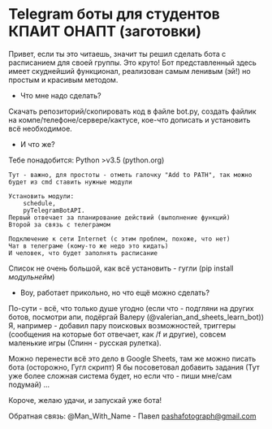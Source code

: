 # Telegram боты для студентов КПАИТ ОНАПТ (заготовки)

Привет, если ты это читаешь, значит ты решил сделать бота с расписанием для своей группы.
Это круто! Бот представленный здесь имеет скуднейший функционал, реализован самым ленивым (эй!) но простым и красивым методом.

- Что мне надо сделать?

Скачать репозиторий/скопировать код в файле bot.py, создать файлик на компе/телефоне/сервере/кактусе, кое-что дописать и установить всё необходимое.

- И что же?

Тебе понадобится:
	Python >v3.5 (python.org)

	Тут - важно, для простоты - отметь галочку "Add to PATH", так можно будет из cmd ставить нужные модули

	Установить модули:
		schedule,
		pyTelegramBotAPI.
	Первый отвечает за планирование действий (выполнение функций)
	Второй за связь с телеграмом

	Подключение к сети Internet (с этим проблем, похоже, что нет)
	Чат в телеграме (кому-то же недо это кидать)
	И человек, что будет заполнять расписание

Список не очень большой, как всё установить - гугли (pip install *модульнейм*)

- Воу, работает прикольно, но что ещё можно сделать?

По-сути - всё, что только душе угодно (если что - подгляни на других ботов, посмотри апи, подёргай Валеру (@valerian_and_sheets_learn_bot))
Я, например - добавил пару поисковых возможностей, триггеры (сообщения на которые бот отвечает, как /f и другие), совсем маленькие игры (Спинн - русская рулетка).

Можно перенести всё это дело в Google Sheets, там же можно писать бота (осторожно, Гугл скрипт)
Я бы посоветовал добавить задания (Тут уже более сложная система будет, но если что - пиши мне/сам подумай)
...

Короче, желаю удачи, и запускай уже бота!

Обратная связь:
	@Man_With_Name - Павел
	pashafotograph@gmail.com